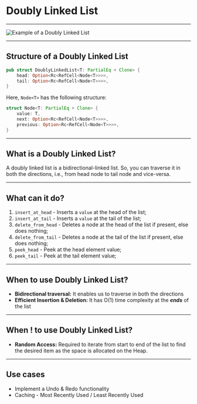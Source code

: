 # Doubly Linked List

---

![Example of a Doubly Linked List](https://media.geeksforgeeks.org/wp-content/cdn-uploads/gq/2014/03/DLL1.png "Doubly Linked List")

---

## Structure of a Doubly Linked List

```rust
pub struct DoublyLinkedList<T: PartialEq + Clone> {
	head: Option<Rc<RefCell<Node<T>>>>,
	tail: Option<Rc<RefCell<Node<T>>>>,
}
```
Here, `Node<T>` has the following structure:
```rust
struct Node<T: PartialEq + Clone> {
	value: T,
	next: Option<Rc<RefCell<Node<T>>>>,
	previous: Option<Rc<RefCell<Node<T>>>>,
}
```

---

## What is a Doubly Linked List?

A doubly linked list is a bidirectional-linked list. So, you can traverse it in both the directions, i.e., from head node to tail node and vice-versa.

---

## What can it do?

1. `insert_at_head` - Inserts a `value` at the head of the list;
2. `insert_at_tail` - Inserts a `value` at the tail of the list;
3. `delete_from_head` - Deletes a node at the head of the list if present, else does nothing;
4. `delete_from_tail` - Deletes a node at the tail of the list if present, else does nothing;
5. `peek_head` - Peek at the head element value;
6. `peek_tail` - Peek at the tail element value;

---

## When to use Doubly Linked List?

- **Bidirectional traversal:** It enables us to traverse in both the directions
- **Efficient Insertion & Deletion:** It has O(1) time complexity at the ***ends*** of the list

---

## When ! to use Doubly Linked List?

- **Random Access:** Required to iterate from start to end of the list to find the desired item as the space is allocated on the Heap.

---

## Use cases

- Implement a Undo & Redo functionality
- Caching - Most Recently Used / Least Recently Used